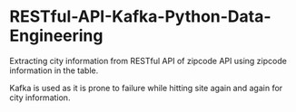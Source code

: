 # RESTful-API-Kafka-Python-Data-Engineering

Extracting city information from RESTful API of zipcode API using zipcode information in the table.

Kafka is used as it is prone to failure while hitting site again and again for city information.
